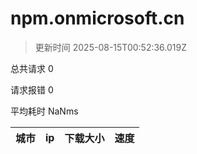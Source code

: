 
  # npm.onmicrosoft.cn

  > 更新时间 2025-08-15T00:52:36.019Z
  
  总共请求 0

  请求报错 0

  平均耗时 NaNms

|城市|ip|下载大小|速度|
|-----|----------|---|---|

  